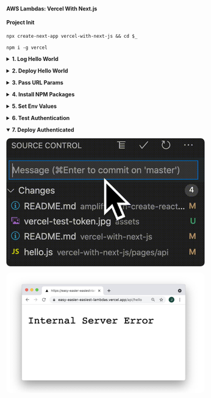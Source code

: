 #### AWS Lambdas: Vercel With Next.js  ####

<p></p>

#### Project Init ####

<p></p>

<pre><code>npx create-next-app vercel-with-next-js && cd $_</code></pre>

<p></p>

<pre><code>npm i -g vercel</code></pre>


<p></p>


<details closed>
  <summary><strong>1. Log Hello World</strong>
  </summary>

  <p></p>

  <table>
    <thead>
      <tr><th>
        📖 Vercel Docs: <a href="https://vercel.com/docs/serverless-functions/introduction#path-segments">Local Development</a>
      </th></tr>
    </thead>
  </table>

  <p></p>

  <pre><code>npm run dev</code></pre>

  <p></p>

  <img style="border-radius:10px;max-width:520px" src="../assets/vercel-run-dev.gif"/>

  <p></p>

  <table>
    <thead>
      <tr><th>
        📖 Next.js Docs: <a href="https://nextjs.org/docs/api-routes/introduction">API Routes</a>
      </th></tr>
    </thead>
  </table>

  <p></p>

  <img style="border-radius:10px;max-width:520px" src="../assets/vercel-dev-3000.jpg"/>

  <p></p>

</details>


<p></p>


<details closed>
  <summary><strong>2. Deploy Hello World</strong>
  </summary>

  <p></p>

  <table>
    <thead>
      <tr><th>
        📖 Vercel Docs: <a href="https://nextjs.org/docs/deployment">Deployment</a>
      </th></tr>
    </thead>
  </table>

  <p></p>

  <img style="border-radius:10px;max-width:520px" src="../assets/vercel-deploy-hello.gif"/>

  <p></p>

  <img style="border-radius:10px;max-width:520px" src="../assets/vercel-deploy-hello.jpg"/>

  <p></p>

</details>


<p></p>


<details closed>
  <summary><strong>3. Pass URL Params</strong>
  </summary>

  <p></p>

  <strong><em>vercel-with-next-js > pages > api > hello.js</em></strong>
  <p></p>

  <pre><code>export default (req, res) => {
    const name = req.query.name ?? "World"
    res.status(200).json({ body: `Hello ${name}` })
  }</code></pre>

  <p></p>

  <img style="border-radius:10px;max-width:520px" src="../assets/vercel-params-3000.jpg"/>

  <p></p>

  <table>
    <thead>
      <tr><th>
        📖 Vercel Docs: <a href="https://vercel.com/docs/serverless-functions/introduction#path-segments">Path Segments</a>
      </th></tr>
    </thead>
  </table>

  <p></p>

  <strong><em>vercel-with-next-js > pages > api > hello > [name].js</em></strong>
  <p></p>

  <pre><code>export default function handler(req, res) {
    const { name } = req.query
    res.end(`Hello ${name} (v2)`)
  }</code></pre>

  <p></p>

  <img style="border-radius:10px;max-width:520px" src="../assets/vercel-dev-hello-v2.jpg"/>

  <p></p>

</details>


<p></p>


<details closed>
  <summary><strong>4. Install NPM Packages</strong>
  </summary>

  <p></p>

  <pre><code>npm i @astrajs/collections</code></pre>

5


</details>


<p></p>


<details closed>
  <summary><strong>5. Set Env Values</strong>
  </summary>

  <p></p>

  <table>
    <thead>
      <tr><th>
        📖 Next.js Docs: <a href="https://nextjs.org/docs/basic-features/environment-variables">Environmental Variables</a>
      </th></tr>
    </thead>
  </table>

  <p></p>

  <table>
    <thead>
      <tr><th>
        📖 Vercel Docs: <a href="https://vercel.com/docs/environment-variables">Environmental Variables</a>
      </th></tr>
    </thead>
  </table>

  <p></p>

  <img style="border-radius:10px;max-width:520px" src="../assets/vercel-env-local.gif"/>

  <p></p>

  <img style="border-radius:10px;max-width:520px" src="../assets/vercel-env-local.jpg"/>

  <p></p>

  <img style="border-radius:10px;max-width:520px" src="../assets/vercel-env-restart.jpg"/>

  <p></p>

  <img style="border-radius:10px;max-width:520px" src="../assets/vercel-env-3000.jpg"/>

  <p></p>

</details>


<p></p>


<details closed>
  <summary><strong>6. Test Authentication</strong>
  </summary>

  <p></p>

  <pre><code>const { createClient } = require("@astrajs/collections");

export default async (req, res) => {
  const region = process.env.ASTRA_DB_REGION
  const name = req.query.name ?? "World"
  
  // create an Astra client  
  const astraClient = await createClient({
    astraDatabaseId: process.env.ASTRA_DB_ID,
    astraDatabaseRegion: process.env.ASTRA_DB_REGION,
    applicationToken: process.env.ASTRA_DB_APPLICATION_TOKEN,
  });
  
  res.status(200).json({ 
    body: `Hello ${name}. 
           Region: ${region}.
           Token: ${astraClient.restClient.applicationToken}.` 
          })
}</code></pre>

  <p></p>

  <img style="border-radius:10px;max-width:520px" src="../assets/vercel-test-token.jpg"/>

</details>


<p></p>


<details open>
  <summary><strong>7. Deploy Authenticated</strong>
  </summary>

  <p></p>

  <img style="border-radius:10px;max-width:520px" src="../assets/vercel-push-token.gif"/>

  <p></p>

  <img style="border-radius:10px;max-width:520px" src="../assets/vercel-token-error.jpg"/>

  <p></p>

</details>